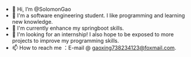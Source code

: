 - 👋 Hi, I’m @SolomonGao
- 👀 I'm a software engineering student. I like programming and learning new knowledge.
- 🌱 I'm currently enhance my springboot skills.
- 💞️ I'm looking for an internship! I also hope to be exposed to more projects to improve my programming skills.
- 📫 How to reach me ：E-mail @ gaoxing738234123@foxmail.com.

<!---
SolomonGao/SolomonGao is a ✨ special ✨ repository because its `README.md` (this file) appears on your GitHub profile.
You can click the Preview link to take a look at your changes.
--->
